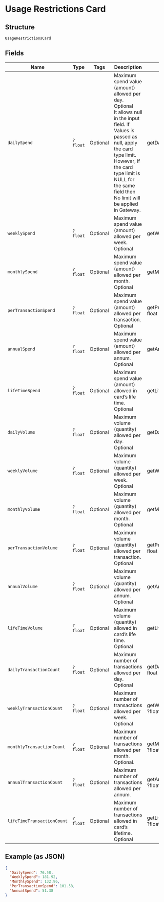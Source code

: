 
# Usage Restrictions Card

## Structure

`UsageRestrictionsCard`

## Fields

| Name | Type | Tags | Description | Getter | Setter |
|  --- | --- | --- | --- | --- | --- |
| `dailySpend` | `?float` | Optional | Maximum spend value (amount) allowed per day.<br>Optional<br>It allows null in the input field. If Values is passed as null, apply the card type limit. However, if the card type limit is NULL for the same field then No limit will be applied in Gateway. | getDailySpend(): ?float | setDailySpend(?float dailySpend): void |
| `weeklySpend` | `?float` | Optional | Maximum spend value (amount) allowed per week.<br>Optional | getWeeklySpend(): ?float | setWeeklySpend(?float weeklySpend): void |
| `monthlySpend` | `?float` | Optional | Maximum spend value (amount) allowed per month.<br>Optional | getMonthlySpend(): ?float | setMonthlySpend(?float monthlySpend): void |
| `perTransactionSpend` | `?float` | Optional | Maximum spend value (amount) allowed per transaction.<br>Optional | getPerTransactionSpend(): ?float | setPerTransactionSpend(?float perTransactionSpend): void |
| `annualSpend` | `?float` | Optional | Maximum spend value (amount) allowed per annum.<br>Optional | getAnnualSpend(): ?float | setAnnualSpend(?float annualSpend): void |
| `lifeTimeSpend` | `?float` | Optional | Maximum spend value (amount) allowed in card’s life time.<br>Optional | getLifeTimeSpend(): ?float | setLifeTimeSpend(?float lifeTimeSpend): void |
| `dailyVolume` | `?float` | Optional | Maximum volume (quantity) allowed per day.<br>Optional | getDailyVolume(): ?float | setDailyVolume(?float dailyVolume): void |
| `weeklyVolume` | `?float` | Optional | Maximum volume (quantity) allowed per week.<br>Optional | getWeeklyVolume(): ?float | setWeeklyVolume(?float weeklyVolume): void |
| `monthlyVolume` | `?float` | Optional | Maximum volume (quantity) allowed per month.<br>Optional | getMonthlyVolume(): ?float | setMonthlyVolume(?float monthlyVolume): void |
| `perTransactionVolume` | `?float` | Optional | Maximum volume (quantity) allowed per transaction.<br>Optional | getPerTransactionVolume(): ?float | setPerTransactionVolume(?float perTransactionVolume): void |
| `annualVolume` | `?float` | Optional | Maximum volume (quantity) allowed per annum.<br>Optional | getAnnualVolume(): ?float | setAnnualVolume(?float annualVolume): void |
| `lifeTimeVolume` | `?float` | Optional | Maximum volume (quantity) allowed in card’s life time.<br>Optional | getLifeTimeVolume(): ?float | setLifeTimeVolume(?float lifeTimeVolume): void |
| `dailyTransactionCount` | `?float` | Optional | Maximum number of transactions allowed per day.<br>Optional | getDailyTransactionCount(): ?float | setDailyTransactionCount(?float dailyTransactionCount): void |
| `weeklyTransactionCount` | `?float` | Optional | Maximum number of transactions allowed per week.<br>Optional | getWeeklyTransactionCount(): ?float | setWeeklyTransactionCount(?float weeklyTransactionCount): void |
| `monthlyTransactionCount` | `?float` | Optional | Maximum number of transactions allowed per month.<br>Optional. | getMonthlyTransactionCount(): ?float | setMonthlyTransactionCount(?float monthlyTransactionCount): void |
| `annualTransactionCount` | `?float` | Optional | Maximum number of transactions allowed per annum. | getAnnualTransactionCount(): ?float | setAnnualTransactionCount(?float annualTransactionCount): void |
| `lifeTimeTransactionCount` | `?float` | Optional | Maximum number of transactions allowed in card’s lifetime.<br>Optional | getLifeTimeTransactionCount(): ?float | setLifeTimeTransactionCount(?float lifeTimeTransactionCount): void |

## Example (as JSON)

```json
{
  "DailySpend": 76.58,
  "WeeklySpend": 181.92,
  "MonthlySpend": 132.96,
  "PerTransactionSpend": 101.58,
  "AnnualSpend": 51.38
}
```

